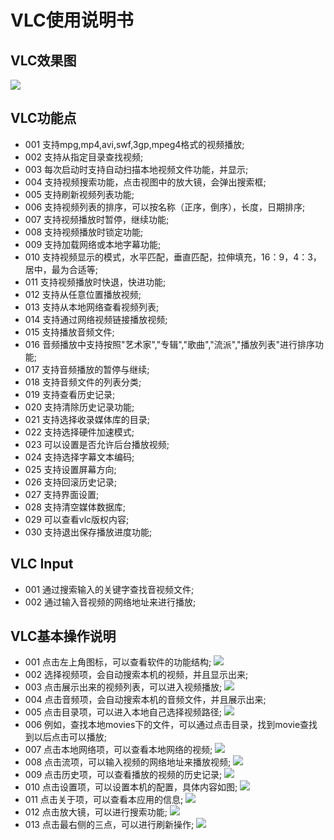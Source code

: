 # VLC使用说明书

## VLC效果图
![](../pic/yule/vlc.png)

## VLC功能点
   - 001 支持mpg,mp4,avi,swf,3gp,mpeg4格式的视频播放;
   - 002 支持从指定目录查找视频;
   - 003 每次启动时支持自动扫描本地视频文件功能，并显示;
   - 004 支持视频搜索功能，点击视图中的放大镜，会弹出搜索框;
   - 005 支持刷新视频列表功能;
   - 006 支持视频列表的排序，可以按名称（正序，倒序），长度，日期排序;
   - 007 支持视频播放时暂停，继续功能;
   - 008 支持视频播放时锁定功能;
   - 009 支持加载网络或本地字幕功能;
   - 010 支持视频显示的模式，水平匹配，垂直匹配，拉伸填充，16：9，4：3，居中，最为合适等;
   - 011 支持视频播放时快退，快进功能;
   - 012 支持从任意位置播放视频;
   - 013 支持从本地网络查看视频列表;
   - 014 支持通过网络视频链接播放视频;
   - 015 支持播放音频文件;
   - 016 音频播放中支持按照"艺术家","专辑","歌曲","流派","播放列表"进行排序功能;
   - 017 支持音频播放的暂停与继续;
   - 018 支持音频文件的列表分类;
   - 019 支持查看历史记录;
   - 020 支持清除历史记录功能;
   - 021 支持选择收录媒体库的目录;
   - 022 支持选择硬件加速模式;
   - 023 可以设置是否允许后台播放视频;
   - 024 支持选择字幕文本编码;
   - 025 支持设置屏幕方向;
   - 026 支持回滚历史记录;
   - 027 支持界面设置;
   - 028 支持清空媒体数据库;
   - 029 可以查看vlc版权内容;
   - 030 支持退出保存播放进度功能;

## VLC Input
   - 001 通过搜索输入的关键字查找音视频文件;
   - 002 通过输入音视频的网络地址来进行播放;

## VLC基本操作说明
   - 001 点击左上角图标，可以查看软件的功能结构;
   ![](../pic/yule/vlc_struct.png)
   - 002 选择视频项，会自动搜索本机的视频，并且显示出来;
   - 003 点击展示出来的视频列表，可以进入视频播放;
   ![](../pic/yule/vlc_play.png)
   - 004 点击音频项，会自动搜索本机的音频文件，并且展示出来;
   - 005 点击目录项，可以进入本地自己选择视频路径;
   ![](../pic/yule/vlc_list.png)
   - 006 例如，查找本地movies下的文件，可以通过点击目录，找到movie查找到以后点击可以播放;
   - 007 点击本地网络项，可以查看本地网络的视频;
   ![](../pic/yule/vlc_net.png)
   - 008 点击流项，可以输入视频的网络地址来播放视频;
   ![](../pic/yule/vlc_netstream.png)
   - 009 点击历史项，可以查看播放的视频的历史记录;
   ![](../pic/yule/vlc_history.png)
   - 010 点击设置项，可以设置本机的配置，具体内容如图;
   ![](../pic/yule/vlc_setting.png)
   - 011 点击关于项，可以查看本应用的信息;
   ![](../pic/yule/vlc_about.png)
   - 012 点击放大镜，可以进行搜索功能;
   ![](../pic/yule/vlc_search.png)
   - 013 点击最右侧的三点，可以进行刷新操作;
   ![](../pic/yule/vlc_refresh.png)
